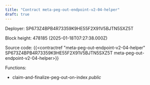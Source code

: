 ```yaml
---
title: "Contract meta-peg-out-endpoint-v2-04-helper"
draft: true
---
```

Deployer: SP673Z4BPB4R73359K9HE55F2X91V5BJTN5SXZ5T


 



Block height: 478185 (2025-01-18T07:27:38.000Z)

Source code: {{<contractref "meta-peg-out-endpoint-v2-04-helper" SP673Z4BPB4R73359K9HE55F2X91V5BJTN5SXZ5T meta-peg-out-endpoint-v2-04-helper>}}

Functions:

* claim-and-finalize-peg-out-on-index _public_
